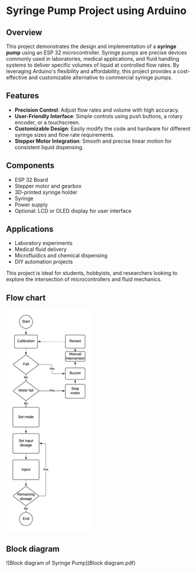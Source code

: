 # Syringe Pump Project using Arduino

## Overview

This project demonstrates the design and implementation of a **syringe pump** using an ESP 32 microcontroller. Syringe pumps are precise devices commonly used in laboratories, medical applications, and fluid handling systems to deliver specific volumes of liquid at controlled flow rates. By leveraging Arduino's flexibility and affordability, this project provides a cost-effective and customizable alternative to commercial syringe pumps.

## Features

- **Precision Control**: Adjust flow rates and volume with high accuracy.
- **User-Friendly Interface**: Simple controls using push buttons, a rotary encoder, or a touchscreen.
- **Customizable Design**: Easily modify the code and hardware for different syringe sizes and flow rate requirements.
- **Stepper Motor Integration**: Smooth and precise linear motion for consistent liquid dispensing.

## Components

- ESP 32 Board
- Stepper motor and gearbox
- 3D-printed syringe holder
- Syringe 
- Power supply
- Optional: LCD or OLED display for user interface

## Applications

- Laboratory experiments
- Medical fluid delivery
- Microfluidics and chemical dispensing
- DIY automation projects

This project is ideal for students, hobbyists, and researchers looking to explore the intersection of microcontrollers and fluid mechanics.
## Flow chart
![Flow chart of Syringe Pump](Flowchart.jpg)
## Block diagram
![Block diagram of Syringe Pump](Block diagram.pdf)




